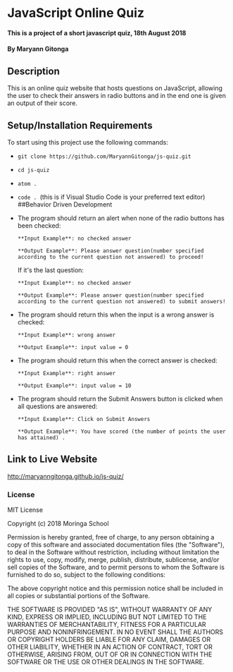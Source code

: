 # JavaScript Online Quiz
#### This is a project of a short javascript quiz, 18th August 2018
#### By **Maryann Gitonga**
## Description
This is an online quiz website that hosts questions on JavaScript, allowing the user to check their answers in radio buttons and in the end one is given an output of their score.
## Setup/Installation Requirements
To start using this project use the following commands:

* `git clone https://github.com/MaryannGitonga/js-quiz.git`
* `cd js-quiz`
* `atom .`
* `code . `(this is if Visual Studio Code is your preferred text editor)
##Behavior Driven Development
* The program should return an alert when none of the radio buttons has been checked:

      **Input Example**: no checked answer

      **Output Example**: Please answer question(number specified according to the current question not answered) to proceed!

    If it's the last question:

      **Input Example**: no checked answer

      **Output Example**: Please answer question(number specified according to the current question not answered) to submit answers!

* The program should return this when the input is a wrong answer is checked:

      **Input Example**: wrong answer

      **Output Example**: input value = 0

* The program should return this when the correct answer is checked:

      **Input Example**: right answer

      **Output Example**: input value = 10

* The program should return the Submit Answers button is clicked when all questions are answered:

      **Input Example**: Click on Submit Answers

      **Output Example**: You have scored (the number of points the user has attained) .

## Link to Live Website
http://maryanngitonga.github.io/js-quiz/
### License
MIT License

Copyright (c) 2018 Moringa School

Permission is hereby granted, free of charge, to any person obtaining a copy of this software and associated documentation files (the "Software"), to deal in the Software without restriction, including without limitation the rights to use, copy, modify, merge, publish, distribute, sublicense, and/or sell copies of the Software, and to permit persons to whom the Software is furnished to do so, subject to the following conditions:

The above copyright notice and this permission notice shall be included in all copies or substantial portions of the Software.

THE SOFTWARE IS PROVIDED "AS IS", WITHOUT WARRANTY OF ANY KIND, EXPRESS OR IMPLIED, INCLUDING BUT NOT LIMITED TO THE WARRANTIES OF MERCHANTABILITY, FITNESS FOR A PARTICULAR PURPOSE AND NONINFRINGEMENT. IN NO EVENT SHALL THE AUTHORS OR COPYRIGHT HOLDERS BE LIABLE FOR ANY CLAIM, DAMAGES OR OTHER LIABILITY, WHETHER IN AN ACTION OF CONTRACT, TORT OR OTHERWISE, ARISING FROM, OUT OF OR IN CONNECTION WITH THE SOFTWARE OR THE USE OR OTHER DEALINGS IN THE SOFTWARE.
